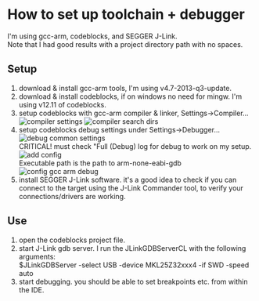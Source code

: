 How to set up toolchain + debugger
=====
I'm using gcc-arm, codeblocks, and SEGGER J-Link.  
Note that I had good results with a project directory path with no spaces.

Setup
-----
1. download & install gcc-arm tools, I'm using v4.7-2013-q3-update.
2. download & install codeblocks, if on windows no need for mingw. I'm using v12.11 of codeblocks.
3. setup codeblocks with gcc-arm compiler & linker, Settings->Compiler...
![compiler settings](https://raw.github.com/noahp/kl2_qfn_breakout/master/sw/docs/compiler_cfg.png)
![compiler search dirs](https://raw.github.com/noahp/kl2_qfn_breakout/master/sw/docs/compiler_cfg_search.png)
4. setup codeblocks debug settings under Settings->Debugger...
![debug common settings](https://raw.github.com/noahp/kl2_qfn_breakout/master/sw/docs/debug_common.png)  
CRITICAL! must check "Full (Debug) log for debug to work on my setup.  
![add config](https://raw.github.com/noahp/kl2_qfn_breakout/master/sw/docs/gdb_debug.png)  
Executable path is the path to arm-none-eabi-gdb  
![config gcc arm debug](https://raw.github.com/noahp/kl2_qfn_breakout/master/sw/docs/gdb_debug_cfg.png)
4. install SEGGER J-Link software. it's a good idea to check if you can connect to the target using the J-Link Commander tool, to verify your connections/drivers are working.

Use
-----
1. open the codeblocks project file.
2. start J-Link gdb server. I run the JLinkGDBServerCL with the following arguments:  
$JLinkGDBServer -select USB -device MKL25Z32xxx4 -if SWD -speed auto
3. start debugging. you should be able to set breakpoints etc. from within the IDE.
